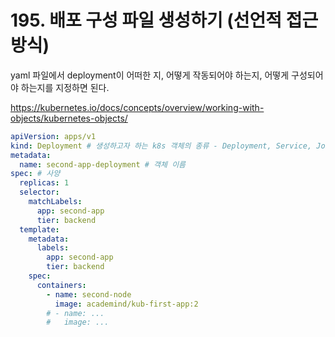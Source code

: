 # 195. 배포 구성 파일 생성하기 (선언적 접근방식)

yaml 파일에서 deployment이 어떠한 지, 어떻게 작동되어야 하는지, 어떻게 구성되어야 하는지를 지정하면 된다.

https://kubernetes.io/docs/concepts/overview/working-with-objects/kubernetes-objects/


```yaml
apiVersion: apps/v1
kind: Deployment # 생성하고자 하는 k8s 객체의 종류 - Deployment, Service, Job 등
metadata: 
  name: second-app-deployment # 객체 이름
spec: # 사양
  replicas: 1
  selector:
    matchLabels:
      app: second-app
      tier: backend
  template:
    metadata: 
      labels:
        app: second-app
        tier: backend
    spec: 
      containers:
        - name: second-node
          image: academind/kub-first-app:2
        # - name: ...
        #   image: ...

```